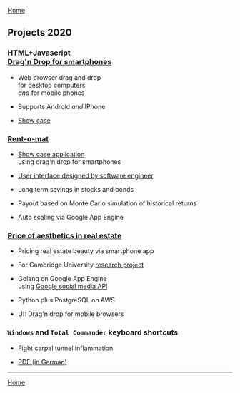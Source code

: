 [Home](README.md)

## Projects 2020

### HTML+Javascript<br>[Drag'n Drop for smartphones](./js-drag/drag.html)

* Web browser drag and drop  
for desktop computers  
_and_ for mobile phones  

* Supports Android _and_ IPhone

* [Show case](./js-drag/drag.html)

### [Rent-o-mat](https://rent-o-mat.appspot.com/)  

* [Show case application](https://rent-o-mat.appspot.com/)  
using drag'n drop for smartphones

* [User interface designed by software engineer](https://dilbert.com/strip/2002-09-23)

* Long term savings in stocks and bonds  
* Payout based on Monte Carlo simulation of historical returns
* Auto scaling via Google App Engine  

### [Price of aesthetics in real estate](https://4walls.cremll.com/)  

* Pricing real estate beauty via smartphone app

* For Cambridge University [research project](https://4walls.cremll.com/)

* Golang on Google App Engine  
using [Google social media API](https://developers.google.com/identity/sign-in/web/sign-in)

* Python plus PostgreSQL on AWS  

* UI: Drag'n drop for mobile browsers

### `Windows` and `Total Commander` keyboard shortcuts

* Fight carpal tunnel inflammation

* [PDF (in German)](keyboard-shortcuts-windows-and-total-commander.pdf)

---

[Home](README.md)
